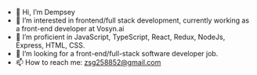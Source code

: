 - 👋 Hi, I’m Dempsey
- 👀 I’m interested in frontend/full stack development, currently working as a front-end developer at Vosyn.ai
- 🌱 I’m proficient in JavaScript, TypeScript, React, Redux, NodeJs, Express, HTML, CSS.
- 💞️ I’m looking for a front-end/full-stack software developer job.
- 📫 How to reach me: zsg258852@gmail.com


<!---
zsg0428/zsg0428 is a ✨ special ✨ repository because its `README.md` (this file) appears on your GitHub profile.
You can click the Preview link to take a look at your changes.
--->
